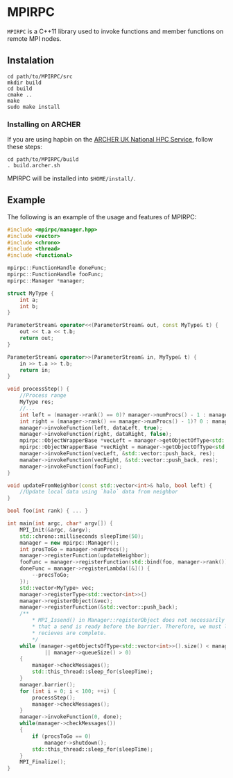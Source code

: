 MPIRPC
======

`MPIRPC` is a C++11 library used to invoke functions and member functions on remote MPI nodes.

## Instalation

    cd path/to/MPIRPC/src
    mkdir build
    cd build
    cmake ..
    make
    sudo make install
    
### Installing on ARCHER ###

If you are using hapbin on the [ARCHER UK National HPC Service](http://www.archer.ac.uk/), follow these steps:

    cd path/to/MPIRPC/build
    . build.archer.sh
    
MPIRPC will be installed into `$HOME/install/`.

## Example

The following is an example of the usage and features of MPIRPC:

```C++
#include <mpirpc/manager.hpp>
#include <vector>
#include <chrono>
#include <thread>
#include <functional>

mpirpc::FunctionHandle doneFunc;
mpirpc::FunctionHandle fooFunc;
mpirpc::Manager *manager;

struct MyType {
    int a;
    int b;
}

ParameterStream& operator<<(ParameterStream& out, const MyType& t) {
    out << t.a << t.b;
    return out;
}

ParameterStream& operator>>(ParameterStream& in, MyType& t) {
    in >> t.a >> t.b;
    return in;
}

void processStep() {
    //Process range
    MyType res;
    //...
    int left = (manager->rank() == 0)? manager->numProcs() - 1 : manager->rank() - 1;
    int right = (manager->rank() == manager->numProcs() - 1)? 0 : manager->rank() + 1;
    manager->invokeFunction(left, dataLeft, true);
    manager->invokeFunction(right, dataRight, false);
    mpirpc::ObjectWrapperBase *vecLeft = manager->getObjectOfType<std::vector<int>>(left);
    mpirpc::ObjectWrapperBase *vecRight = manager->getObjectOfType<std::vector<int>>(right);
    manager->invokeFunction(vecLeft, &std::vector::push_back, res);
    manaber->invokeFunction(vecRight, &std::vector::push_back, res);
    manager->invokeFunction(fooFunc);
}

void updateFromNeighbor(const std::vector<int>& halo, bool left) {
    //Update local data using `halo` data from neighbor
}

bool foo(int rank) { ... }

int main(int argc, char* argv[]) {
    MPI_Init(&argc, &argv);
    std::chrono::milliseconds sleepTime(50);
    manager = new mpirpc::Manager();
    int prosToGo = manager->numProcs();
    manager->registerFunction(updateNeighbor);
    fooFunc = manager->registerFunction(std::bind(foo, manager->rank()));
    doneFunc = manager->registerLambda([&]() {
        --procsToGo;
    });
    std::vector<MyType> vec;
    manager->registerType<std::vector<int>>()
    manager->registerObject(&vec);
    manager->registerFunction(&std::vector::push_back);
    /**
        * MPI_Issend() in Manager::registerObject does not necessarily notify other processes 
        * that a send is ready before the barrier. Therefore, we must loop until the sends and 
        * recieves are complete.
        */
    while (manager->getObjectsOfType<std::vector<int>>().size() < manager->numProcs() 
            || manager->queueSize() > 0)
    {
        manager->checkMessages();
        std::this_thread::sleep_for(sleepTime);
    }
    manager.barrier();
    for (int i = 0; i < 100; ++i) {
        processStep();
        manager->checkMessages();
    }
    manager->invokeFunction(0, done);
    while(manager->checkMessages())
    {
        if (procsToGo == 0)
            manager->shutdown();
        std::this_thread::sleep_for(sleepTime);
    }
    MPI_Finalize();
}
```